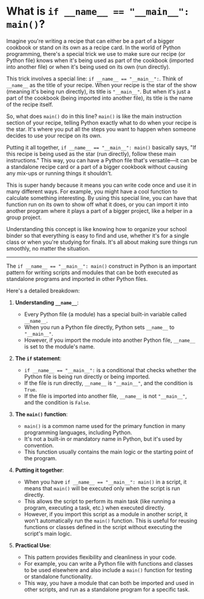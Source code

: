 # What is `if __name__ == "__main__": main()`?


Imagine you're writing a recipe that can either be a part of a bigger cookbook or stand on its own as a recipe card. In the world of Python programming, there's a special trick we use to make sure our recipe (or Python file) knows when it's being used as part of the cookbook (imported into another file) or when it's being used on its own (run directly).

This trick involves a special line: `if __name__ == "__main__":`. Think of `__name__` as the title of your recipe. When your recipe is the star of the show (meaning it's being run directly), its title is `"__main__"`. But when it's just a part of the cookbook (being imported into another file), its title is the name of the recipe itself.

So, what does `main()` do in this line? `main()` is like the main instruction section of your recipe, telling Python exactly what to do when your recipe is the star. It's where you put all the steps you want to happen when someone decides to use your recipe on its own.

Putting it all together, `if __name__ == "__main__": main()` basically says, "If this recipe is being used as the star (run directly), follow these main instructions." This way, you can have a Python file that's versatile—it can be a standalone recipe card or a part of a bigger cookbook without causing any mix-ups or running things it shouldn't.

This is super handy because it means you can write code once and use it in many different ways. For example, you might have a cool function to calculate something interesting. By using this special line, you can have that function run on its own to show off what it does, or you can import it into another program where it plays a part of a bigger project, like a helper in a group project.

Understanding this concept is like knowing how to organize your school binder so that everything is easy to find and use, whether it's for a single class or when you're studying for finals. It's all about making sure things run smoothly, no matter the situation.

---

The `if __name__ == "__main__": main()` construct in Python is an important pattern for writing scripts and modules that can be both executed as standalone programs and imported in other Python files. 

Here's a detailed breakdown:

1. **Understanding `__name__`**: 
   - Every Python file (a module) has a special built-in variable called `__name__`.
   - When you run a Python file directly, Python sets `__name__` to `"__main__"`.
   - However, if you import the module into another Python file, `__name__` is set to the module's name.

2. **The `if` statement**: 
   - `if __name__ == "__main__":` is a conditional that checks whether the Python file is being run directly or being imported.
   - If the file is run directly, `__name__` is `"__main__"`, and the condition is `True`.
   - If the file is imported into another file, `__name__` is not `"__main__"`, and the condition is `False`.

3. **The `main()` function**:
   - `main()` is a common name used for the primary function in many programming languages, including Python.
   - It's not a built-in or mandatory name in Python, but it's used by convention.
   - This function usually contains the main logic or the starting point of the program.

4. **Putting it together**:
   - When you have `if __name__ == "__main__": main()` in a script, it means that `main()` will be executed only when the script is run directly.
   - This allows the script to perform its main task (like running a program, executing a task, etc.) when executed directly.
   - However, if you import this script as a module in another script, it won't automatically run the `main()` function. This is useful for reusing functions or classes defined in the script without executing the script's main logic.

5. **Practical Use**:
   - This pattern provides flexibility and cleanliness in your code.
   - For example, you can write a Python file with functions and classes to be used elsewhere and also include a `main()` function for testing or standalone functionality.
   - This way, you have a module that can both be imported and used in other scripts, and run as a standalone program for a specific task.
